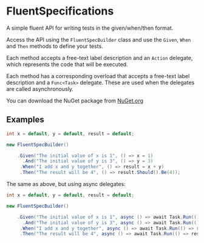 # FluentSpecifications
A simple fluent API for writing tests in the given/when/then format.

Access the API using the `FluentSpecBuilder` class and use the `Given`, `When` and `Then` methods to define your tests.

Each method accepts a free-text label description and an `Action` delegate, which represents the code that will be executed.

Each method has a corresponding overload that accepts a free-text label description and a `Func<Task>` delegate. These are used when the delegates are called asynchronously.

You can download the NuGet package from [NuGet.org](https://www.nuget.org/packages/FluentSpecifications/)

## Examples
```c#
int x = default, y = default, result = default;

new FluentSpecBuilder()

    .Given("The initial value of x is 1", () => x = 1)
      .And("The initial value of y is 3", () => y = 3)
     .When("I add x and y together", () => result = x + y)
     .Then("The result will be 4", () => result.Should().Be(4));
```
The same as above, but using async delegates:
```c#
int x = default, y = default, result = default;

new FluentSpecBuilder()

    .Given("The initial value of x is 1", async () => await Task.Run(() => x = 1))
      .And("The initial value of y is 3", async () => await Task.Run(() => y = 3))
     .When("I add x and y together", async () => await Task.Run(() => result = x + y))
     .Then("The result will be 4", async () => await Task.Run(() => result.Should().Be(4)));
```
